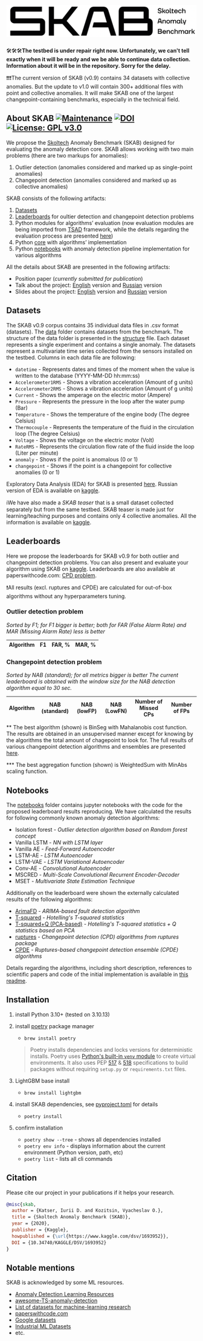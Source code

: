 # ![skab](docs/pictures/skab.png)

🛠🛠🛠**The testbed is under repair right now. Unfortunately, we can't tell exactly when it will be ready and we be able to continue data collection. Information about it will be in the repository. Sorry for the delay.**

❗️❗️❗️The current version of SKAB (v0.9) contains 34 datasets with collective anomalies. But the update to v1.0 will contain 300+ additional files with point and collective anomalies. It will make SKAB one of the largest changepoint-containing benchmarks, especially in the technical field.

## About SKAB [![Maintenance](https://img.shields.io/badge/Maintained%3F-yes-green.svg)](https://github.com/waico/SKAB/graphs/commit-activity) [![DOI](https://img.shields.io/badge/DOI-10.34740/kaggle/dsv/1693952-blue.svg)](https://doi.org/10.34740/KAGGLE/DSV/1693952) [![License: GPL v3.0](https://img.shields.io/badge/License-GPL%20v3.0-green.svg)](https://www.gnu.org/licenses/gpl-3.0.html)

We propose the [Skoltech](https://www.skoltech.ru/en) Anomaly Benchmark (SKAB) designed for evaluating the anomaly detection core. SKAB allows working with two main problems (there are two markups for anomalies):

1. Outlier detection (anomalies considered and marked up as single-point anomalies)
2. Changepoint detection (anomalies considered and marked up as collective anomalies)

SKAB consists of the following artifacts:

1. [Datasets](#datasets)
2. [Leaderboards](#leaderboards) for oultier detection and changepoint detection problems
3. Python modules for algorithms’ evaluation (now evaluation modules are being imported from [TSAD](https://github.com/waico/tsad) framework, while the details regarding the evaluation process are presented [here](https://github.com/waico/tsad/blob/main/examples/Evaluating.ipynb))
4. Python [core](#core) with algorithms’ implementation
5. Python [notebooks](#notebooks) with anomaly detection pipeline implementation for various algorithms

All the details about SKAB are presented in the following artifacts:

- Position paper (*currently submitted for publication*)
- Talk about the project: [English](https://youtu.be/hjzuKeNYUho) version and [Russian](https://www.youtube.com/watch?v=VLmmYGc4v2c) version
- Slides about the project: [English](https://drive.google.com/open?id=1dHUevwPp6ftQCEKnRgB4KMp9oLBMSiDM) version and [Russian](https://drive.google.com/file/d/1gThPCNbEaIxhENLm-WTFGO_9PU1Wdwjq/view?usp=share_link) version

## Datasets

The SKAB v0.9 corpus contains 35 individual data files in .csv format (datasets). The [data](data/) folder contains datasets from the benchmark. The structure of the data folder is presented in the [structure](./data/README.md) file. Each dataset represents a single experiment and contains a single anomaly. The datasets represent a multivariate time series collected from the sensors installed on the testbed. Columns in each data file are following:

- `datetime` - Represents dates and times of the moment when the value is written to the database (YYYY-MM-DD hh:mm:ss)
- `Accelerometer1RMS` - Shows a vibration acceleration (Amount of g units)
- `Accelerometer2RMS` - Shows a vibration acceleration (Amount of g units)
- `Current` - Shows the amperage on the electric motor (Ampere)
- `Pressure` - Represents the pressure in the loop after the water pump (Bar)
- `Temperature` - Shows the temperature of the engine body (The degree Celsius)
- `Thermocouple` - Represents the temperature of the fluid in the circulation loop (The degree Celsius)
- `Voltage` - Shows the voltage on the electric motor (Volt)
- `RateRMS` - Represents the circulation flow rate of the fluid inside the loop (Liter per minute)
- `anomaly` - Shows if the point is anomalous (0 or 1)
- `changepoint` - Shows if the point is a changepoint for collective anomalies (0 or 1)

Exploratory Data Analysis (EDA) for SKAB is presented [here](https://github.com/waico/SKAB/blob/master/notebooks/EDA.ipynb). Russian version of EDA is available on [kaggle](https://www.kaggle.com/newintown/eda-example).

ℹ️We have also made a *SKAB teaser* that is a small dataset collected separately but from the same testbed. SKAB teaser is made just for learning/teaching purposes and contains only 4 collective anomalies. All the information is available on [kaggle](https://www.kaggle.com/datasets/yuriykatser/skoltech-anomaly-benchmark-skab-teaser).

## Leaderboards

Here we propose the leaderboards for SKAB v0.9 for both outlier and changepoint detection problems. You can also present and evaluate your algorithm using SKAB on [kaggle](https://www.kaggle.com/yuriykatser/skoltech-anomaly-benchmark-skab). Leaderboards are also available at paperswithcode.com: [CPD problem](https://paperswithcode.com/sota/change-point-detection-on-skab).

❗️All results (excl. ruptures and CPDE) are calculated for out-of-box algorithms without any hyperparameters tuning.

### Outlier detection problem

*Sorted by F1; for F1 bigger is better; both for FAR (False Alarm Rate) and MAR (Missing Alarm Rate) less is better*

| Algorithm | F1 | FAR, % | MAR, %
|---|---|---|---


### Changepoint detection problem

*Sorted by NAB (standard); for all metrics bigger is better*
*The current leaderboard is obtained with the window size for the NAB detection algorithm equal to 30 sec.*

| Algorithm | NAB (standard) | NAB (lowFP) | NAB (LowFN) | Number of Missed CPs | Number of FPs
|---|---|---|---|---|---


** The best algorithm (shown) is BinSeg with Mahalanobis cost function. The results are obtained in an unsupervised manner except for knowing by the algorithms the total amount of chagepoint to look for. The full results of various changepoint detection algorithms and ensembles are presented [here](https://github.com/YKatser/CPDE).

*** The best aggregation function (shown) is WeightedSum with MinAbs scaling function.

## Notebooks

The [notebooks](notebooks/) folder contains jupyter notebooks with the code for the proposed leaderboard results reproducing. We have calculated the results for following commonly known anomaly detection algorithms:

- Isolation forest - *Outlier detection algorithm based on Random forest concept*
- Vanilla LSTM - *NN with LSTM layer*
- Vanilla AE - *Feed-Forward Autoencoder*
- LSTM-AE - *LSTM Autoencoder*
- LSTM-VAE - *LSTM Variational Autoencoder*
- Conv-AE - *Convolutional Autoencoder*
- MSCRED - *Multi-Scale Convolutional Recurrent Encoder-Decoder*
- MSET - *Multivariate State Estimation Technique*

Additionally on the leaderboard were shown the externally calculated results of the following algorithms:

- [ArimaFD](https://github.com/waico/arimafd) - *ARIMA-based fault detection algorithm*
- [T-squared](http://github.com/YKatser/ControlCharts/tree/main/examples) - *Hotelling's T-squared statistics*
- [T-squared+Q (PCA-based)](http://github.com/YKatser/ControlCharts/tree/main/examples) - *Hotelling's T-squared statistics + Q statistics based on PCA*
- [ruptures](https://github.com/deepcharles/ruptures) - *Changepoint detection (CPD) algorithms from ruptures package*
- [CPDE](https://github.com/YKatser/CPDE) - *Ruptures-based changepoint detection ensemble (CPDE) algorithms*

Details regarding the algorithms, including short description, references to scientific papers and code of the initial implementation is available in [this readme](https://github.com/waico/SKAB/tree/master/notebooks#anomaly-detection-algorithms).

## Installation

1. install Python 3.10+ (tested on 3.10.13)

1. install [poetry](https://python-poetry.org/docs/) package manager
   - `brew install poetry`
   > Poetry installs dependencies and locks versions for deterministic installs. Poetry uses [Python's built-in `venv` module](https://docs.python.org/3/library/venv.html) to create virtual environments. It also uses PEP [517](https://peps.python.org/pep-0517) & [518](https://peps.python.org/pep-0518) specifications to build packages without requiring `setup.py` or `requirements.txt` files.

1. LightGBM base install
   - `brew install lightgbm`

1. install SKAB dependencies, see [pyproject.toml](pyproject.toml) for details
   - `poetry install`

1. confirm installation
   - `poetry show --tree` - shows all dependencies installed
   - `poetry env info` - displays information about the current environment (Python version, path, etc)
   - `poetry list` - lists all cli commands

## Citation

Please cite our project in your publications if it helps your research.

```bibtex
@misc{skab,
  author = {Katser, Iurii D. and Kozitsin, Vyacheslav O.},
  title = {Skoltech Anomaly Benchmark (SKAB)},
  year = {2020},
  publisher = {Kaggle},
  howpublished = {\url{https://www.kaggle.com/dsv/1693952}},
  DOI = {10.34740/KAGGLE/DSV/1693952}
}
```

## Notable mentions

SKAB is acknowledged by some ML resources.

- [Anomaly Detection Learning Resources](https://github.com/yzhao062/anomaly-detection-resources#34-datasets)
- [awesome-TS-anomaly-detection](https://github.com/rob-med/awesome-TS-anomaly-detection#benchmark-datasets)
- [List of datasets for machine-learning research](https://en.wikipedia.org/wiki/List_of_datasets_for_machine-learning_research#Anomaly_data)
- [paperswithcode.com](https://paperswithcode.com/dataset/skab)
- [Google datasets](https://datasetsearch.research.google.com/search?query=skoltech%20anomaly%20benchmark&docid=IIIE4VWbqUKszygyAAAAAA%3D%3D)
- [Industrial ML Datasets](https://github.com/nicolasj92/industrial-ml-datasets)
- etc.
